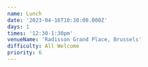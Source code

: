 ```yaml
---
name: Lunch
date: '2023-04-16T10:30:00.000Z'
days: 1
times: '12:30-1:30pm'
venueName: 'Radisson Grand Place, Brussels'
difficulty: All Welcome
priority: 6
---
```





